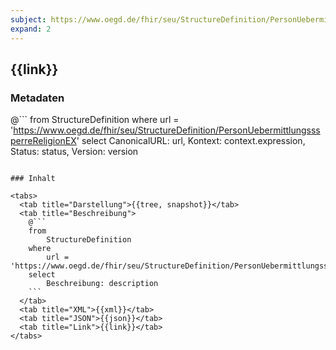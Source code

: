 ```yaml
---
subject: https://www.oegd.de/fhir/seu/StructureDefinition/PersonUebermittlungsssperreReligionEX
expand: 2
---
```


## {{link}}

### Metadaten

@```
from
	StructureDefinition
where
	url = 'https://www.oegd.de/fhir/seu/StructureDefinition/PersonUebermittlungsssperreReligionEX'
select
	CanonicalURL: url, Kontext: context.expression, Status: status, Version: version
```

### Inhalt

<tabs>
  <tab title="Darstellung">{{tree, snapshot}}</tab>
  <tab title="Beschreibung"> 
    @```
    from
    	StructureDefinition
    where
	    url = 'https://www.oegd.de/fhir/seu/StructureDefinition/PersonUebermittlungsssperreReligionEX'
    select
	    Beschreibung: description
    ```
  </tab>
  <tab title="XML">{{xml}}</tab>
  <tab title="JSON">{{json}}</tab>
  <tab title="Link">{{link}}</tab> 
</tabs>


